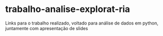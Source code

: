 # trabalho-analise-explorat-ria
Links para o trabalho realizado, voltado para análise de dados em python, juntamente com apresentação de slides
